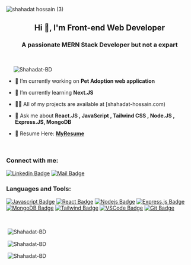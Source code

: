 
![shahadat hossain (3)](https://github.com/Shahadat-BD/Shahadat-BD/assets/136887368/e78c44da-05f0-4963-a2fc-bfb6c7981020)

<h2 align="center">Hi 👋, I'm Front-end Web Developer</h2>
<h3 align="center">A passionate MERN Stack Developer but not a expart</h3>
<br/>
<p align="left" style="margin-left:20px"> <img src="https://komarev.com/ghpvc/?username=Shahadat-BD&label=Profile%20views&color=0e75b6&style=flat" alt="Shahadat-BD" /> </p>



- 🔭 I’m currently working on **Pet Adoption web application**

- 🌱 I’m currently learning **Next.JS**

- 👨‍💻 All of my projects are available at [shahadat-hossain.com)

- 💬 Ask me about **React.JS , JavaScript , Tailwind CSS , Node.JS , Express.JS, MongoDB**

- 📄 Resume Here: [**MyResume**](https://drive.google.com/file/d/1UEsuZdLKqQVek_10X_YZ-ea0VsFoZFbE/view?usp=sharing)

<br/>

<h3 align="left">Connect with me:</h3>

[![Linkedin Badge](https://img.shields.io/badge/LinkedIn-0077B5?style=for-the-badge&logo=linkedin&logoColor=white)](https://www.linkedin.com/in/shahadat434/)
[![Mail Badge](https://img.shields.io/badge/Gmail-D14836?style=for-the-badge&logo=gmail&logoColor=white)](mailto:shahadatstudent34@gmail.com)



<p align="left">
<h3 align="left">Languages and Tools:</h3>

[![Javascript Badge](https://img.shields.io/badge/-Javascript-F0DB4F?style=for-the-badge&labelColor=black&logo=javascript&logoColor=F0DB4F)](#)  [![React Badge](https://img.shields.io/badge/-React-61DBFB?style=for-the-badge&labelColor=black&logo=react&logoColor=61DBFB)](#) [![Nodejs Badge](https://img.shields.io/badge/-Nodejs-3C873A?style=for-the-badge&labelColor=black&logo=node.js&logoColor=3C873A)](#) [![Express.js Badge](https://img.shields.io/badge/Express.js-000000?style=for-the-badge&logo=express&logoColor=white)](#) [![MongoDB Badge](https://img.shields.io/badge/MongoDB-4EA94B?style=for-the-badge&logo=mongodb&logoColor=white)](#)  [![Tailwind Badge](https://img.shields.io/badge/Tailwind%20CSS-092749?style=for-the-badge&logo=tailwindcss&logoColor=06B6D4&labelColor=000000)](#) [![VSCode Badge](https://img.shields.io/badge/Visual_Studio-5C2D91?style=for-the-badge&logo=visual%20studio&logoColor=white)](#) [![Git Badge](https://img.shields.io/badge/Git-F05032?style=for-the-badge&logo=git&logoColor=white)](#)

<br/>
<p>&nbsp;<img align="center" src="https://github-readme-stats.vercel.app/api/top-langs?username=Shahadat-BD&show_icons=true&locale=en&layout=compact" alt="Shahadat-BD" /></p>
<p>&nbsp;<img align="center" src="https://github-readme-stats.vercel.app/api?username=Shahadat-BD&show_icons=true&locale=en" alt="Shahadat-BD" /></p>

<p>&nbsp;<img align="center" src="https://github-readme-streak-stats.herokuapp.com/?user=Shahadat-BD&" alt="Shahadat-BD" /></p>
